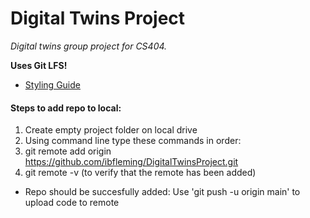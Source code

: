 # Digital Twins Project
*Digital twins group project for CS404.*

**Uses Git LFS!**

- [Styling Guide](https://github.com/Allar/ue5-style-guide?tab=readme-ov-file)

#### Steps to add repo to local:
1. Create empty project folder on local drive
2. Using command line type these commands in order:
4. git remote add origin https://github.com/ibfleming/DigitalTwinsProject.git
5. git remote -v (to verify that the remote has been added)
- Repo should be succesfully added: Use 'git push -u origin main' to upload code to remote
